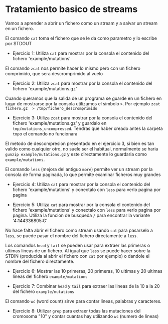Tratamiento basico de streams
=============================

Vamos a aprender a abrir un fichero como un stream y a salvar un stream en un
fichero.

El comando `cat` toma el fichero que se le da como parametro y lo escribe por
STDOUT

* Ejercicio 1: Utiliza `cat` para mostrar por la consola el contenido del
  fichero 'example/mutations'

El comando `zcat` nos permite hacer lo mismo pero con un fichero comprimido,
que sera descromprimido al vuelo

* Ejercicio 2: Utiliza `zcat` para mostrar por la consola el contenido del
  fichero 'example/mutations.gz'

Cuando queramos que la salida de un programa se guarde en un fichero en lugar
de mostrarse por la consola utilizamos el simbolo `>`. Por ejemplo `zcat
fichero.gz  > /tmp/fichero_descromprimido`

* Ejercicio 3: Utiliza `zcat` para mostrar por la consola el contenido del
  fichero 'example/mutations.gz' y guardalo en `tmp/mutations_uncompressed`.
  Tendras que haber creado antes la carpeta `tmp`o el comando no funcionara

El metodo de descompresion presentado en el ejercicio 3, si bien es tan valido
como cualquier otro, no suele ser el habitual, normalmente se haria `gunzip
example/mutations.gz` y este directamente lo guardaria como
`example/mutations`.

El comando `less` (mejora del antiguo `more`) permite ver un stream por la
consola de forma paginada, lo que permite examinar ficheros muy grandes

* Ejercicio 4: Utiliza `cat` para mostrar por la consola el contenido del
  fichero 'example/mutations' y conectalo con `less` para verlo pagina por
  pagina

* Ejercicio 5: Utiliza `cat` para mostrar por la consola el contenido del
  fichero 'example/mutations' y conectalo con `less` para verlo pagina por
  pagina. Utiliza la funcion de busqueda `/` para encontrar la variante
  '4:144336805:G'

No hace falta abrir el fichero como stream usando `cat` para pasarselo a
`less`, se puede pasar el nombre del fichero directamente a `less`.

Los comandos `head` y `tail` se pueden usar para extraer las primeras o ultimas
lineas de un fichero. Al igual que `less` se puede hacer sobre la STDIN
(producida al abrir el fichero con `cat` por ejemplo) o dandole el nombre del
fichero directamente.

* Ejercicio 6: Mostrar las 10 primeras, 20 primeras, 10 ultimas y 20 ultimas
  lineas del fichero `example/mutations`

* Ejercicio 7: Combinar `head` y `tail` para extraer las lineas de la 10 a la
  20 del fichero `example/mutations`

El comando `wc` (word count) sirve para contar lineas, palabras y caracteres. 

* Ejercicio 8: Utilizar `grep` para extraer todas las mutaciones del cromosoma
  "10" y contar cuantas hay utilizando `wc` (numero de lineas)
